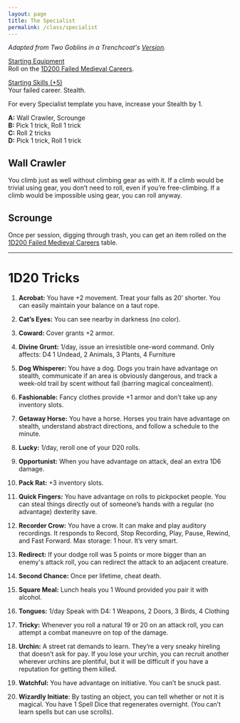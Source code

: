 ```yaml
---
layout: page
title: The Specialist
permalink: /class/specialist
---
```


*Adapted from Two Goblins in a Trenchcoat's [Version](https://twogoblinsinatrenchcoat.blogspot.com/2019/04/anything-not-nailed-down-is-legally.html).*

<ins>Starting Equipment</ins><br>
Roll on the [1D200 Failed Medieval Careers](http://tenfootpolemic.blogspot.com/2014/01/200-failed-medieval-careers.html).

<ins>Starting Skills (+5)</ins><br>
Your failed career. Stealth.

For every Specialist template you have, increase your Stealth by 1.

**A:** Wall Crawler, Scrounge <br>
**B:** Pick 1 trick, Roll 1 trick <br>
**C:** Roll 2 tricks <br>
**D:** Pick 1 trick, Roll 1 trick <br>

## Wall Crawler
You climb just as well without climbing gear as with it. If a climb would be trivial using gear, you don’t need to roll, even if you’re free-climbing. If a climb would be impossible using gear, you can roll anyway.

## Scrounge
Once per session, digging through trash, you can get an item rolled on the [1D200 Failed Medieval Careers](http://tenfootpolemic.blogspot.com/2014/01/200-failed-medieval-careers.html) table.

---

# 1D20 Tricks

1. **Acrobat:** You have +2 movement. Treat your falls as 20’ shorter. You can easily maintain your balance on a taut rope. 

1. **Cat’s Eyes:** You can see nearby in darkness (no color). 

1. **Coward:** Cover grants +2 armor.

1. **Divine Grunt:** 1/day, issue an irresistible one-word command. Only affects: D4 1 Undead, 2 Animals, 3 Plants, 4 Furniture

1. **Dog Whisperer:** You have a dog. Dogs you train have advantage on stealth, communicate if an area is obviously dangerous, and track a week-old trail by scent without fail (barring magical concealment). 

1. **Fashionable:** Fancy clothes provide +1 armor and don’t take up any inventory slots. 

1. **Getaway Horse:** You have a horse. Horses you train have advantage on stealth, understand abstract directions, and follow a schedule to the minute.

1. **Lucky:** 1/day, reroll one of your D20 rolls. 

1. **Opportunist:** When you have advantage on attack, deal an extra 1D6 damage. 

1. **Pack Rat:** +3 inventory slots. 

1. **Quick Fingers:** You have advantage on rolls to pickpocket people. You can steal things directly out of someone’s hands with a regular (no advantage) dexterity save. 

1. **Recorder Crow:** You have a crow. It can make and play auditory recordings. It responds to Record, Stop Recording, Play, Pause, Rewind, and Fast Forward. Max storage: 1 hour. It’s very smart. 

1. **Redirect:** If your dodge roll was 5 points or more bigger than an enemy's attack roll, you can redirect the attack to an adjacent creature. 

1. **Second Chance:** Once per lifetime, cheat death. 

1. **Square Meal:** Lunch heals you 1 Wound provided you pair it with alcohol. 

1. **Tongues:** 1/day Speak with D4: 1 Weapons, 2 Doors, 3 Birds, 4 Clothing

1. **Tricky:** Whenever you roll a natural 19 or 20 on an attack roll, you can attempt a combat maneuvre on top of the damage.

1. **Urchin:** A street rat demands to learn. They’re a very sneaky hireling that doesn’t ask for pay. If you lose your urchin, you can recruit another wherever urchins are plentiful, but it will be difficult if you have a reputation for getting them killed. 

1. **Watchful:** You have advantage on initiative. You can’t be snuck past. 

1. **Wizardly Initiate**: By tasting an object, you can tell whether or not it is magical. You have 1 Spell Dice that regenerates overnight. (You can’t learn spells but can use scrolls).

